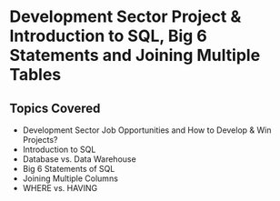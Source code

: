 # Development Sector Project & Introduction to SQL, Big 6 Statements and Joining Multiple Tables

## Topics Covered

- Development Sector Job Opportunities and How to Develop & Win Projects?
- Introduction to SQL
- Database vs. Data Warehouse
- Big 6 Statements of SQL
- Joining Multiple Columns
- WHERE vs. HAVING